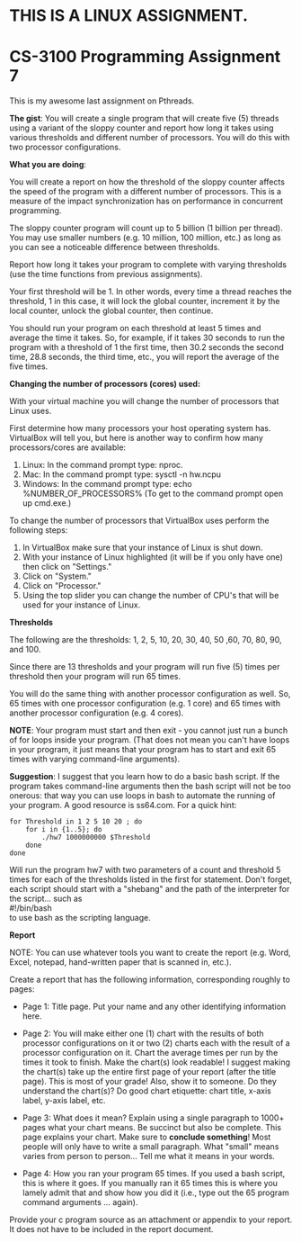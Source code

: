 # **THIS IS A LINUX ASSIGNMENT.**

# CS-3100 Programming Assignment 7

This is my awesome last assignment on Pthreads.

**The gist**: You will create a single program that will create five (5) threads using a variant of the sloppy counter and report how long it takes using various thresholds and different number of processors. You will do this with two processor configurations.

**What you are doing**:

You will create a report on how the threshold of the sloppy counter affects the speed of the program with a different number of processors. This is a measure of the impact synchronization has on performance in concurrent programming.

The sloppy counter program will count up to 5 billion (1 billion per thread). You may use smaller numbers (e.g. 10 million, 100 million, etc.) as long as you can see a noticeable difference between thresholds.

Report how long it takes your program to complete with varying thresholds (use the time functions from previous assignments).

Your first threshold will be 1. In other words, every time a thread reaches the threshold, 1 in this case, it will lock the global counter, increment it by the local counter, unlock the global counter, then continue.

You should run your program on each threshold at least 5 times and average the time it takes. So, for example, if it takes 30 seconds to run the program with a threshold of 1 the first time, then 30.2 seconds the second time, 28.8 seconds, the third time, etc., you will report the average of the five times.

**Changing the number of processors (cores) used:**

With your virtual machine you will change the number of processors that Linux uses.

First determine how many processors your host operating system has. VirtualBox will tell you, but here is another way to confirm how many processors/cores are available:

1.  Linux: In the command prompt type: nproc.
2.  Mac: In the command prompt type: sysctl -n hw.ncpu
3.  Windows: In the command prompt type: echo %NUMBER_OF_PROCESSORS% (To get to the command prompt open up cmd.exe.)

To change the number of processors that VirtualBox uses perform the following steps:

1.  In VirtualBox make sure that your instance of Linux is shut down.
2.  With your instance of Linux highlighted (it will be if you only have one) then click on "Settings."
3.  Click on "System."
4.  Click on "Processor."
5.  Using the top slider you can change the number of CPU's that will be used for your instance of Linux.

**Thresholds**

The following are the thresholds: 1, 2, 5, 10, 20, 30, 40, 50 ,60, 70, 80, 90, and 100.

Since there are 13 thresholds and your program will run five (5) times per threshold then your program will run 65 times.

You will do the same thing with another processor configuration as well. So, 65 times with one processor configuration (e.g. 1 core) and 65 times with another processor configuration (e.g. 4 cores).

**NOTE**: Your program must start and then exit - you cannot just run a bunch of for loops inside your program. (That does not mean you can't have loops in your program, it just means that your program has to start and exit 65 times with varying command-line arguments).

**Suggestion**: I suggest that you learn how to do a basic bash script. If the program takes command-line arguments then the bash script will not be too onerous: that way you can use loops in bash to automate the running of your program. A good resource is ss64.com. For a quick hint:

```
for Threshold in 1 2 5 10 20 ; do
    for i in {1..5}; do
        ./hw7 1000000000 $Threshold
    done
done
```

Will run the program hw7 with two parameters of a count and threshold 5 times for each of the thresholds listed in the first for statement. Don't forget, each script should start with a "shebang" and the path of the interpreter for the script... such as  
#!/bin/bash  
to use bash as the scripting language.

**Report**  
  
NOTE: You can use whatever tools you want to create the report (e.g. Word, Excel, notepad, hand-written paper that is scanned in, etc.).  
  
Create a report that has the following information, corresponding roughly to pages:

-   Page 1: Title page. Put your name and any other identifying information here.
    
-   Page 2: You will make either one (1) chart with the results of both processor configurations on it or two (2) charts each with the result of a processor configuration on it. Chart the average times per run by the times it took to finish. Make the chart(s) look readable! I suggest making the chart(s) take up the entire first page of your report (after the title page). This is most of your grade! Also, show it to someone. Do they understand the chart(s)? Do good chart etiquette: chart title, x-axis label, y-axis label, etc.
    
-   Page 3: What does it mean? Explain using a single paragraph to 1000+ pages what your chart means. Be succinct but also be complete. This page explains your chart. Make sure to **conclude something**! Most people will only have to write a small paragraph. What "small" means varies from person to person... Tell me what it means in your words.
    
-   Page 4: How you ran your program 65 times. If you used a bash script, this is where it goes. If you manually ran it 65 times this is where you lamely admit that and show how you did it (i.e., type out the 65 program command arguments ... again).
    

Provide your c program source as an attachment or appendix to your report. It does not have to be included in the report document.

